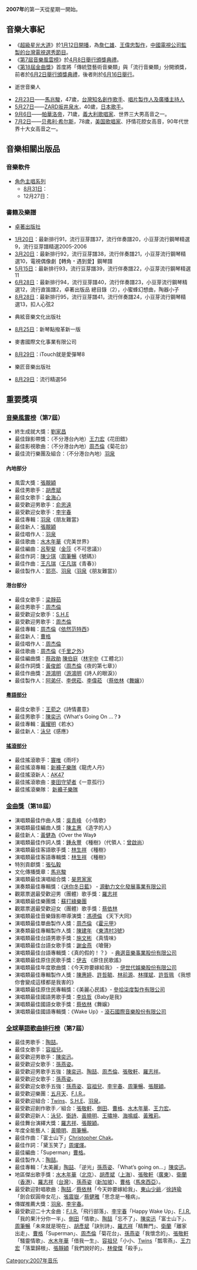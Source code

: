 **2007年**的第一天從星期一開始。

## 音樂大事紀

  - 《[超級星光大道](../Page/超級星光大道.md "wikilink")》於[1月12日開播](../Page/1月12日.md "wikilink")，為[詹仁雄](../Page/詹仁雄.md "wikilink")、[王偉忠製作](../Page/王偉忠.md "wikilink")，[中國電視公司監製的](../Page/中國電視公司.md "wikilink")[台灣](../Page/台灣.md "wikilink")[電視選秀節目](../Page/電視.md "wikilink")。
  - 《[第7屆音樂風雲榜](../Page/第7屆音樂風雲榜.md "wikilink")》於[4月8日舉行頒獎典禮](../Page/4月8日.md "wikilink")。
  - 《[第18屆金曲獎](../Page/第18屆金曲獎.md "wikilink")》首度將「傳統暨藝術音樂類」與「流行音樂類」分開頒獎，前者於[6月2日舉行頒獎典禮](../Page/6月2日.md "wikilink")，後者則於[6月16日舉行](../Page/6月16日.md "wikilink")。

<!-- end list -->

  - 逝世音樂人

<!-- end list -->

  - [2月23日](../Page/2月23日.md "wikilink")——[馬兆駿](../Page/馬兆駿.md "wikilink")，47歲，[台灣知名](../Page/台灣.md "wikilink")[創作歌手](../Page/創作歌手.md "wikilink")、[唱片](../Page/唱片.md "wikilink")[製作人及](../Page/製作人.md "wikilink")[廣播](../Page/廣播.md "wikilink")[主持人](../Page/主持人.md "wikilink")
  - [5月27日](../Page/5月27日.md "wikilink")——[ZARD](../Page/ZARD.md "wikilink")[坂井泉水](../Page/坂井泉水.md "wikilink")，40歲，[日本](../Page/日本.md "wikilink")[歌手](../Page/歌手.md "wikilink")。
  - [9月6日](../Page/9月6日.md "wikilink")——[帕華洛帝](../Page/帕華洛帝.md "wikilink")，71歲，[義大利歌唱家](../Page/義大利.md "wikilink")、世界三大男高音之一。
  - [7月2日](../Page/7月2日.md "wikilink")——[贝弗利·希尔斯](../Page/贝弗利·希尔斯.md "wikilink")，78歲，[美国歌唱家](../Page/美国.md "wikilink")、抒情花腔女高音，90年代世界十大女高音之一。

## 音樂相關出版品

### 音樂軟件

  - [角色主唱系列](../Page/角色主唱系列.md "wikilink")
      - [8月31日](../Page/8月31日.md "wikilink")：
      - 12月27日：

### 書籍及樂譜

  - [卓著出版社](../Page/卓著出版社.md "wikilink")

<!-- end list -->

  - [1月20日](../Page/1月20日.md "wikilink")：最新排行91，流行豆芽譜37，流行伴奏譜20，小豆芽流行鋼琴精選9，流行豆芽譜精選2005-2006
  - [3月20日](../Page/3月20日.md "wikilink")：最新排行92，流行豆芽譜38，流行伴奏譜21，小豆芽流行鋼琴精選10，電視偶像劇【轉角﹡遇到愛】鋼琴譜
  - [5月15日](../Page/5月15日.md "wikilink")：最新排行93，流行豆芽譜39，流行伴奏譜22，小豆芽流行鋼琴精選11
  - [6月28日](../Page/6月28日.md "wikilink")：最新排行94，流行豆芽譜40，流行伴奏譜23，小豆芽流行鋼琴精選12，流行直笛譜2，卓著出版品
    總目錄（2），小蜜蜂幻想曲，陶器小子
  - [8月28日](../Page/8月28日.md "wikilink")：最新排行95，流行豆芽譜41，流行伴奏譜24，小豆芽流行鋼琴精選13，扣人心弦2

<!-- end list -->

  - 典絃音樂文化出版社

<!-- end list -->

  - [8月25日](../Page/8月25日.md "wikilink")：新琴點撥革新一版

<!-- end list -->

  - 麥書國際文化事業有限公司

<!-- end list -->

  - [8月29日](../Page/8月29日.md "wikilink")：iTouch就是愛彈琴8

<!-- end list -->

  - 樂匠音樂出版社

<!-- end list -->

  - [8月29日](../Page/8月29日.md "wikilink")：流行精選56

## 重要獎項

### [音樂風雲榜](../Page/音樂風雲榜.md "wikilink")（第7屆）

  - 終生成就大獎：[劉家昌](../Page/劉家昌.md "wikilink")
  - 最佳錄影帶獎：（不分港台內地）[王力宏](../Page/王力宏.md "wikilink")《花田錯》
  - 最佳影視歌曲：（不分港台內地）[周杰倫](../Page/周杰倫.md "wikilink")《菊花台》
  - 最佳流行樂團及組合：（不分港台內地）[羽泉](../Page/羽泉.md "wikilink")

#### 內地部分

  - 風雲大獎：[張靚穎](../Page/張靚穎.md "wikilink")
  - 最佳男歌手：[胡彥斌](../Page/胡彥斌.md "wikilink")
  - 最佳女歌手：[金海心](../Page/金海心.md "wikilink")
  - 最受歡迎男歌手：[俞思遠](../Page/俞思遠.md "wikilink")
  - 最受歡迎女歌手：[李宇春](../Page/李宇春.md "wikilink")
  - 最佳專輯：[羽泉](../Page/羽泉.md "wikilink")《朋友難當》
  - 最佳新人：[張靚穎](../Page/張靚穎.md "wikilink")
  - 最佳唱作人：[羽泉](../Page/羽泉.md "wikilink")
  - 最佳歌曲：[水木年華](../Page/水木年華.md "wikilink")《完美世界》
  - 最佳編曲：[呂聖斐](../Page/呂聖斐.md "wikilink")（[金莎](../Page/金莎.md "wikilink")《不可思議》）
  - 最佳作詞：[陳少琪](../Page/陳少琪.md "wikilink")（[周筆暢](../Page/周筆暢.md "wikilink")《號碼》）
  - 最佳作曲：[王凡瑞](../Page/王凡瑞.md "wikilink")（[王凡瑞](../Page/王凡瑞.md "wikilink")《青春》）
  - 最佳製作人：[郭亮](../Page/郭亮.md "wikilink")、[羽泉](../Page/羽泉.md "wikilink")（[羽泉](../Page/羽泉.md "wikilink")《朋友難當》）

#### 港台部分

  - 最佳女歌手：[梁靜茹](../Page/梁靜茹.md "wikilink")
  - 最佳男歌手：[周杰倫](../Page/周杰倫.md "wikilink")
  - 最受歡迎女歌手：[S.H.E](../Page/S.H.E.md "wikilink")
  - 最受歡迎男歌手：[周杰倫](../Page/周杰倫.md "wikilink")
  - 最佳專輯：[周杰倫](../Page/周杰倫.md "wikilink")《[依然范特西](../Page/依然范特西.md "wikilink")》
  - 最佳新人：[曹格](../Page/曹格.md "wikilink")
  - 最佳唱作人：[周杰倫](../Page/周杰倫.md "wikilink")
  - 最佳歌曲：[周杰倫](../Page/周杰倫.md "wikilink")《[千里之外](../Page/千里之外.md "wikilink")》
  - 最佳編曲獎：[蔡政勛](../Page/蔡政勛.md "wikilink")
    [陳伯庭](../Page/陳伯庭.md "wikilink")（[林宇中](../Page/林宇中.md "wikilink")《工體北》）
  - 最佳作詞獎：[黃俊郎](../Page/黃俊郎.md "wikilink")（[周杰倫](../Page/周杰倫.md "wikilink")《夜的第七章》）
  - 最佳作曲獎：[游鴻明](../Page/游鴻明.md "wikilink")（[游鴻明](../Page/游鴻明.md "wikilink")《詩人的眼淚》）
  - 最佳製作人：[阿弟仔](../Page/阿弟仔.md "wikilink")、[李偲菘](../Page/李偲菘.md "wikilink")、[李偉菘](../Page/李偉菘.md "wikilink")
    （[蔡依林](../Page/蔡依林.md "wikilink")《[舞孃](../Page/舞孃_\(歌曲\).md "wikilink")》）

#### [粵語部分](../Page/粵語.md "wikilink")

  - 最佳女歌手：[王菀之](../Page/王菀之.md "wikilink")《詩情畫意》
  - 最佳男歌手：[陳奕迅](../Page/陳奕迅.md "wikilink")《What's Going On …？》
  - 最佳專輯：[黃耀明](../Page/黃耀明.md "wikilink")《若水》
  - 最佳新人：[泳兒](../Page/泳兒.md "wikilink")《感應》

#### [搖滾部分](../Page/搖滾.md "wikilink")

  - 最佳搖滾歌手：[竇唯](../Page/竇唯.md "wikilink")《雨吁》
  - 最佳搖滾專輯：[新褲子樂隊](../Page/新褲子樂隊.md "wikilink")《龍虎人丹》
  - 最佳搖滾新人：[AK47](../Page/AK47.md "wikilink")
  - 最佳搖滾歌曲：[麥田守望者](../Page/麥田守望者.md "wikilink")《一意孤行》
  - 最佳搖滾樂隊： [新褲子樂隊](../Page/新褲子樂隊.md "wikilink")

### [金曲獎](../Page/金曲獎.md "wikilink")（第18屆）

  - 演唱類最佳作曲人獎：[吳青峰](../Page/吳青峰.md "wikilink") 《小情歌》
  - 演唱類最佳編曲人獎：[陳主惠](../Page/陳主惠.md "wikilink") 《造字的人》
  - 最佳新人：[黃健為](../Page/黃健為.md "wikilink")《Over the Way》
  - 演唱類最佳作詞人獎：[鍾永豐](../Page/鍾永豐.md "wikilink")
    《種樹》（代領人：[曾啟尚](../Page/曾啟尚.md "wikilink")）
  - 演唱類最佳客語歌手獎：[林生祥](../Page/林生祥.md "wikilink") 《種樹》
  - 演唱類最佳客語專輯獎：[林生祥](../Page/林生祥.md "wikilink") 《種樹》
  - 特別貢獻獎：[張弘毅](../Page/張弘毅.md "wikilink")
  - 文化傳播獎章：[馬兆駿](../Page/馬兆駿.md "wikilink")
  - 演唱類最佳演唱組合獎：[昊恩家家](../Page/昊恩家家.md "wikilink")
  - 演奏類最佳專輯獎：《[送你冬日藍](../Page/送你冬日藍.md "wikilink")》 -
    [源動力文化發展事業有限公司](../Page/源動力文化發展事業有限公司.md "wikilink")
  - 觀眾票選最受歡迎男（團體）歌手獎：[羅志祥](../Page/羅志祥.md "wikilink")
  - 演唱類最佳樂團獎：[蘇打綠](../Page/蘇打綠.md "wikilink")[樂團](../Page/樂團.md "wikilink")
  - 觀眾票選最受歡迎女（團體）歌手獎：[蔡依林](../Page/蔡依林.md "wikilink")
  - 演唱類最佳音樂錄影帶導演獎：[馮德倫](../Page/馮德倫.md "wikilink") 《天下大同》
  - 演唱類最佳單曲製作人獎：[周杰倫](../Page/周杰倫.md "wikilink")
    《[霍元甲](../Page/霍元甲.md "wikilink")》
  - 演奏類最佳專輯製作人獎：[陳建年](../Page/陳建年_\(歌手\).md "wikilink")
    《[東清村3號](../Page/東清村3號.md "wikilink")》
  - 演唱類最佳台語男歌手獎：[施文彬](../Page/施文彬.md "wikilink") 《真情味》
  - 演唱類最佳台語女歌手獎：[謝金燕](../Page/謝金燕.md "wikilink") 《嗆聲》
  - 演唱類最佳台語專輯獎：《真的假的！？》 -
    [典選音樂事業股份有限公司](../Page/典選音樂事業股份有限公司.md "wikilink")
  - 演唱類最佳原住民歌手獎：[伊吉](../Page/伊吉.md "wikilink") 《原住民歌謠》
  - 演唱類最佳年度歌曲獎：《今天妳要嫁給我》 -
    [伊世代娛樂股份有限公司](../Page/伊世代娛樂股份有限公司.md "wikilink")
  - 演唱類最佳專輯製作人獎：[陳惠婷](../Page/陳惠婷.md "wikilink")、[許哲毓](../Page/許哲毓.md "wikilink")、[林前源](../Page/林前源.md "wikilink")、[林揮斌](../Page/林揮斌.md "wikilink")、[許哲珮](../Page/許哲珮.md "wikilink")
    《我想你會變成這樣都是我害的》
  - 演唱類最佳原住民專輯獎：《美麗心民謠》- [參拾柒度製作有限公司](../Page/參拾柒度製作有限公司.md "wikilink")
  - 演唱類最佳國語男歌手獎：[李玖哲](../Page/李玖哲.md "wikilink")《Baby是我》
  - 演唱類最佳國語女歌手獎：[蔡依林](../Page/蔡依林.md "wikilink")《舞嬢》
  - 演唱類最佳國語專輯獎：《Wake Up》-
    [滾石國際音樂股份有限公司](../Page/滾石國際音樂股份有限公司.md "wikilink")

### [全球華語歌曲排行榜](../Page/全球華語歌曲排行榜.md "wikilink")（第7屆）

  - 最佳男歌手：[陶喆](../Page/陶喆.md "wikilink")。
  - 最佳女歌手：[容祖兒](../Page/容祖兒.md "wikilink")。
  - 最受歡迎男歌手：[陳奕迅](../Page/陳奕迅.md "wikilink")。
  - 最受歡迎女歌手：[孫燕姿](../Page/孫燕姿.md "wikilink")。
  - 最受歡迎男歌手五強：[陳奕迅](../Page/陳奕迅.md "wikilink")、[陶喆](../Page/陶喆.md "wikilink")、[周杰倫](../Page/周杰倫.md "wikilink")、[張敬軒](../Page/張敬軒.md "wikilink")、[羅志祥](../Page/羅志祥.md "wikilink")。
  - 最受歡迎女歌手：[孫燕姿](../Page/孫燕姿.md "wikilink")。
  - 最受歡迎女歌手五強：[孫燕姿](../Page/孫燕姿.md "wikilink")、[容祖兒](../Page/容祖兒.md "wikilink")、[李宇春](../Page/李宇春.md "wikilink")、[周筆暢](../Page/周筆暢.md "wikilink")、[張靚穎](../Page/張靚穎.md "wikilink")。
  - 最受歡迎樂團：[五月天](../Page/五月天.md "wikilink")、[F.I.R.](../Page/F.I.R..md "wikilink")。
  - 最受歡迎組合：[Twins](../Page/Twins.md "wikilink")、[S.H.E](../Page/S.H.E.md "wikilink")、[羽泉](../Page/羽泉.md "wikilink")。
  - 最受歡迎創作歌手／組合：[張敬軒](../Page/張敬軒.md "wikilink")、[側田](../Page/側田.md "wikilink")、[曹格](../Page/曹格.md "wikilink")、[水木年華](../Page/水木年華.md "wikilink")、[王力宏](../Page/王力宏.md "wikilink")。
  - 最受歡迎新人：[泳兒](../Page/泳兒.md "wikilink")、[衛詩](../Page/衛詩.md "wikilink")、[黃曉明](../Page/黃曉明.md "wikilink")、[王嘯坤](../Page/王嘯坤.md "wikilink")、[海鳴威](../Page/海鳴威.md "wikilink")、[黃雅莉](../Page/黃雅莉.md "wikilink")。
  - 最佳舞台演繹大獎：[羅志祥](../Page/羅志祥.md "wikilink")、[張靚穎](../Page/張靚穎.md "wikilink")。
  - 年度全能藝人：[黃曉明](../Page/黃曉明.md "wikilink")、[周筆暢](../Page/周筆暢.md "wikilink")。
  - 最佳作曲：「富士山下」[Christopher
    Chak](../Page/Christopher_Chak.md "wikilink")。
  - 最佳作詞：「黛玉笑了」[周燿煇](../Page/周燿煇.md "wikilink")。
  - 最佳編曲：「Superman」[曹格](../Page/曹格.md "wikilink")。
  - 最佳製作人：[陶喆](../Page/陶喆.md "wikilink")。
  - 最佳專輯：「太美麗」[陶喆](../Page/陶喆.md "wikilink")、「逆光」[孫燕姿](../Page/孫燕姿.md "wikilink")、「What’s
    going on…」[陳奕迅](../Page/陳奕迅.md "wikilink")。
  - 地區傑出歌手獎：[水木年華](../Page/水木年華.md "wikilink")（[北京](../Page/北京.md "wikilink")）、[胡彥斌](../Page/胡彥斌.md "wikilink")（[上海](../Page/上海.md "wikilink")）、[張敬軒](../Page/張敬軒.md "wikilink")（[廣東](../Page/廣東.md "wikilink")）、[衛蘭](../Page/衛蘭.md "wikilink")（[香港](../Page/香港.md "wikilink")）、[羅志祥](../Page/羅志祥.md "wikilink")（[台灣](../Page/台灣.md "wikilink")）、[孫燕姿](../Page/孫燕姿.md "wikilink")（[新加坡](../Page/新加坡.md "wikilink")）、[曹格](../Page/曹格.md "wikilink")（[馬來西亞](../Page/馬來西亞.md "wikilink")）。
  - 最受歡迎對唱歌曲：[陶喆](../Page/陶喆.md "wikilink")／[蔡依林](../Page/蔡依林.md "wikilink")「今天妳要嫁給我」、[東山少爺](../Page/東山少爺.md "wikilink")／[徐詩瑜](../Page/徐詩瑜.md "wikilink")「劍合釵圓帝女花」、[張震嶽](../Page/張震嶽.md "wikilink")／[蔡健雅](../Page/蔡健雅.md "wikilink")「思念是一種病」。
  - 傳媒推薦大獎：[羽泉](../Page/羽泉.md "wikilink")、[李宇春](../Page/李宇春.md "wikilink")。
  - 最受歡迎二十大金曲：[F.I.R.](../Page/F.I.R..md "wikilink")「飛行部落」、[李宇春](../Page/李宇春.md "wikilink")「Happy
    Wake
    Up」、[F.I.R.](../Page/F.I.R..md "wikilink")「我的果汁分你一半」、[側田](../Page/側田.md "wikilink")「情歌」、[陶喆](../Page/陶喆.md "wikilink")「忘不了」、[陳奕迅](../Page/陳奕迅.md "wikilink")「富士山下」、[周筆暢](../Page/周筆暢.md "wikilink")「未來就是現在」、[胡彥斌](../Page/胡彥斌.md "wikilink")「訣別詩」、[羅志祥](../Page/羅志祥.md "wikilink")「精舞門」、[衛蘭](../Page/衛蘭.md "wikilink")「離家出走」、[曹格](../Page/曹格.md "wikilink")「Superman」、[周杰倫](../Page/周杰倫.md "wikilink")「菊花台」、[孫燕姿](../Page/孫燕姿.md "wikilink")「我懷念的」、[張敬軒](../Page/張敬軒.md "wikilink")「騷靈情歌」、[水木年華](../Page/水木年華.md "wikilink")「借我一生」、[容祖兒](../Page/容祖兒.md "wikilink")「小小、[Twins](../Page/Twins.md "wikilink")「瓢零燕」、[王力宏](../Page/王力宏.md "wikilink")「落葉歸根」、[張靜穎](../Page/張靜穎.md "wikilink")「我們說好的」、[林俊傑](../Page/林俊傑.md "wikilink")「殺手」。

[Category:2007年音乐](https://zh.wikipedia.org/wiki/Category:2007年音乐 "wikilink")
